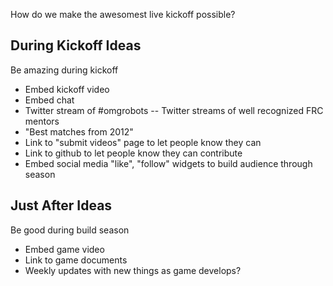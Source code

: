 How do we make the awesomest live kickoff possible?

During Kickoff Ideas
--------------------
Be amazing during kickoff

- Embed kickoff video
- Embed chat
- Twitter stream of #omgrobots
-- Twitter streams of well recognized FRC mentors 
- "Best matches from 2012"
- Link to "submit videos" page to let people know they can
- Link to github to let people know they can contribute
- Embed social media "like", "follow" widgets to build audience through season


Just After Ideas
----------------
Be good during build season

- Embed game video
- Link to game documents
- Weekly updates with new things as game develops?